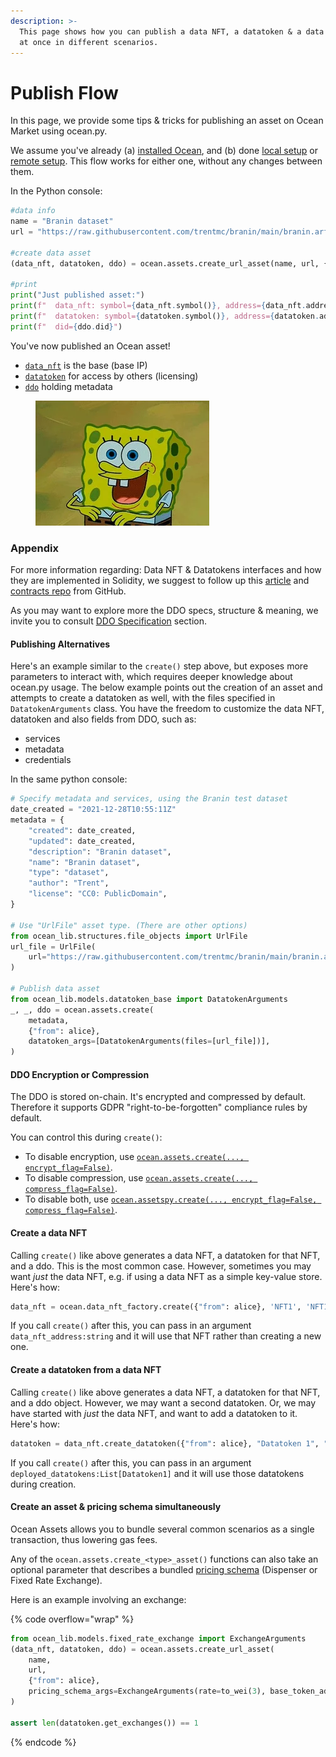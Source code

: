 ```yaml
---
description: >-
  This page shows how you can publish a data NFT, a datatoken & a data asset all
  at once in different scenarios.
---
```


# Publish Flow

In this page, we provide some tips & tricks for publishing an asset on Ocean Market using ocean.py.

We assume you've already (a) [installed Ocean](install.md), and (b) done [local setup](local-setup.md) or [remote setup](remote-setup.md). This flow works for either one, without any changes between them.

In the Python console:

```python
#data info
name = "Branin dataset"
url = "https://raw.githubusercontent.com/trentmc/branin/main/branin.arff"

#create data asset
(data_nft, datatoken, ddo) = ocean.assets.create_url_asset(name, url, {"from": alice})

#print
print("Just published asset:")
print(f"  data_nft: symbol={data_nft.symbol()}, address={data_nft.address}")
print(f"  datatoken: symbol={datatoken.symbol()}, address={datatoken.address}")
print(f"  did={ddo.did}")
```

You've now published an Ocean asset!

* [`data_nft`](../contracts/data-nfts.md) is the base (base IP)
* [`datatoken`](../contracts/datatokens.md) for access by others (licensing)
* [`ddo`](../ddo-specification.md) holding metadata

<figure><img src="../../.gitbook/assets/gif/200.webp" alt=""><figcaption></figcaption></figure>

### Appendix

For more information regarding: Data NFT & Datatokens interfaces and how they are implemented in Solidity, we suggest to follow up this [article](../contracts/datanft-and-datatoken.md) and [contracts repo](https://github.com/oceanprotocol/contracts) from GitHub.

As you may want to explore more the DDO specs,  structure & meaning, we invite you to consult [DDO Specification](../ddo-specification.md) section.

#### Publishing Alternatives

Here's an example similar to the `create()` step above, but exposes more parameters to interact with, which requires deeper knowledge about ocean.py usage. The below example points out the creation of an asset and attempts to create a datatoken as well, with the files specified in `DatatokenArguments` class. You have the freedom to customize the data NFT, datatoken and also fields from DDO, such as:

* services
* metadata
* credentials

In the same python console:

```python
# Specify metadata and services, using the Branin test dataset
date_created = "2021-12-28T10:55:11Z"
metadata = {
    "created": date_created,
    "updated": date_created,
    "description": "Branin dataset",
    "name": "Branin dataset",
    "type": "dataset",
    "author": "Trent",
    "license": "CC0: PublicDomain",
}

# Use "UrlFile" asset type. (There are other options)
from ocean_lib.structures.file_objects import UrlFile
url_file = UrlFile(
    url="https://raw.githubusercontent.com/trentmc/branin/main/branin.arff"
)

# Publish data asset
from ocean_lib.models.datatoken_base import DatatokenArguments
_, _, ddo = ocean.assets.create(
    metadata,
    {"from": alice},
    datatoken_args=[DatatokenArguments(files=[url_file])],
)
```

#### DDO Encryption or Compression

The DDO is stored on-chain. It's encrypted and compressed by default. Therefore it supports GDPR "right-to-be-forgotten" compliance rules by default.

You can control this during `create()`:

* To disable encryption, use [`ocean.assets.create(..., encrypt_flag=False)`](https://github.com/oceanprotocol/ocean.py/blob/main/ocean_lib/ocean/ocean_assets.py#L425).
* To disable compression, use [`ocean.assets.create(..., compress_flag=False)`](https://github.com/oceanprotocol/ocean.py/blob/main/ocean_lib/ocean/ocean_assets.py#L426).
* To disable both, use [`ocean.assetspy.create(..., encrypt_flag=False, compress_flag=False)`](https://github.com/oceanprotocol/ocean.py/blob/main/ocean_lib/ocean/ocean_assets.py#LL425C8-L426C46).

#### Create a data NFT

Calling `create()` like above generates a data NFT, a datatoken for that NFT, and a ddo. This is the most common case. However, sometimes you may want _just_ the data NFT, e.g. if using a data NFT as a simple key-value store. Here's how:

```python
data_nft = ocean.data_nft_factory.create({"from": alice}, 'NFT1', 'NFT1')
```

If you call `create()` after this, you can pass in an argument `data_nft_address:string` and it will use that NFT rather than creating a new one.

#### Create a datatoken from a data NFT

Calling `create()` like above generates a data NFT, a datatoken for that NFT, and a ddo object. However, we may want a second datatoken. Or, we may have started with _just_ the data NFT, and want to add a datatoken to it. Here's how:

```python
datatoken = data_nft.create_datatoken({"from": alice}, "Datatoken 1", "DT1")
```

If you call `create()` after this, you can pass in an argument `deployed_datatokens:List[Datatoken1]` and it will use those datatokens during creation.

#### Create an asset & pricing schema simultaneously

Ocean Assets allows you to bundle several common scenarios as a single transaction, thus lowering gas fees.

Any of the `ocean.assets.create_<type>_asset()` functions can also take an optional parameter that describes a bundled [pricing schema](https://github.com/oceanprotocol/ocean.py/blob/4aa12afd8a933d64bc2ed68d1e5359d0b9ae62f9/ocean_lib/models/datatoken.py#LL199C5-L219C10) (Dispenser or Fixed Rate Exchange).

Here is an example involving an exchange:

{% code overflow="wrap" %}
```python
from ocean_lib.models.fixed_rate_exchange import ExchangeArguments
(data_nft, datatoken, ddo) = ocean.assets.create_url_asset(
    name,
    url,
    {"from": alice},
    pricing_schema_args=ExchangeArguments(rate=to_wei(3), base_token_addr=ocean.OCEAN_address, dt_decimals=18)
)

assert len(datatoken.get_exchanges()) == 1
```
{% endcode %}

